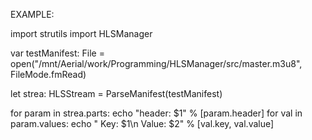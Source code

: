  EXAMPLE:

import strutils
import HLSManager

var testManifest: File = open("/mnt/Aerial/work/Programming/HLSManager/src/master.m3u8", FileMode.fmRead)

let strea: HLSStream = ParseManifest(testManifest)

for param in strea.parts:
    echo "header: $1" % [param.header]
    for val in param.values:
        echo "  Key: $1\n   Value: $2" % [val.key, val.value]
